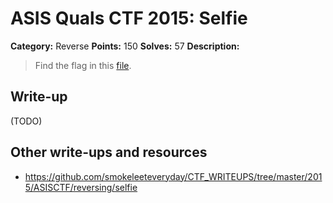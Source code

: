 # ASIS Quals CTF 2015: Selfie

**Category:** Reverse
**Points:** 150
**Solves:** 57
**Description:**

> Find the flag in this [file](http://tasks.asis-ctf.ir/selfie_5867d7cda31739aa81dec7b4355b2fab).

## Write-up

(TODO)

## Other write-ups and resources

* <https://github.com/smokeleeteveryday/CTF_WRITEUPS/tree/master/2015/ASISCTF/reversing/selfie>
